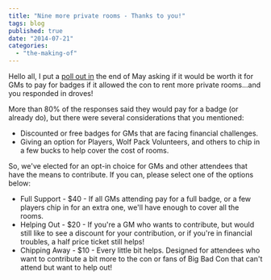 ```yaml
---
title: "Nine more private rooms - Thanks to you!"
tags: blog
published: true
date: "2014-07-21"
categories: 
  - "the-making-of"
---
```


Hello all, I put a [poll out in](http://www.bigbadcon.com/idea-more-private-rooms-if-gms-buy-badges/ "Idea – More Private Rooms if GMs buy badges") the end of May asking if it would be worth it for GMs to pay for badges if it allowed the con to rent more private rooms...and you responded in droves!

More than 80% of the responses said they would pay for a badge (or already do), but there were several considerations that you mentioned:

- Discounted or free badges for GMs that are facing financial challenges.
- Giving an option for Players, Wolf Pack Volunteers, and others to chip in a few bucks to help cover the cost of rooms.

So, we've elected for an opt-in choice for GMs and other attendees that have the means to contribute. If you can, please select one of the options below:

- Full Support - $40 - If all GMs attending pay for a full badge, or a few players chip in for an extra one, we'll have enough to cover all the rooms.
- Helping Out - $20 - If you're a GM who wants to contribute, but would still like to see a discount for your contribution, or if you're in financial troubles, a half price ticket still helps!
- Chipping Away - $10 - Every little bit helps. Designed for attendees who want to contribute a bit more to the con or fans of Big Bad Con that can't attend but want to help out!